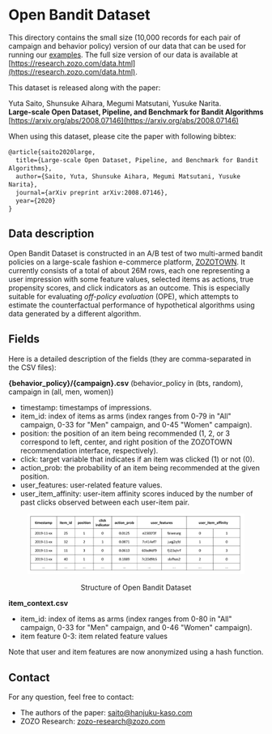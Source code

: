 # Open Bandit Dataset

This directory contains the small size (10,000 records for each pair of campaign and behavior policy) version of our data that can be used for running our [examples](https://github.com/st-tech/zr-obp/tree/master/examples/examples_with_obd).
The full size version of our data is available at [https://research.zozo.com/data.html](https://research.zozo.com/data.html).


This dataset is released along with the paper:

Yuta Saito, Shunsuke Aihara, Megumi Matsutani, Yusuke Narita. <br>
**Large-scale Open Dataset, Pipeline, and Benchmark for Bandit Algorithms** <br>
[https://arxiv.org/abs/2008.07146](https://arxiv.org/abs/2008.07146)

When using this dataset, please cite the paper with following bibtex:
```
@article{saito2020large,
  title={Large-scale Open Dataset, Pipeline, and Benchmark for Bandit Algorithms},
  author={Saito, Yuta, Shunsuke Aihara, Megumi Matsutani, Yusuke Narita},
  journal={arXiv preprint arXiv:2008.07146},
  year={2020}
}
```

## Data description
Open Bandit Dataset is constructed in an A/B test of two multi-armed bandit policies on a large-scale fashion e-commerce platform, [ZOZOTOWN](https://zozo.jp/).
It currently consists of a total of about 26M rows, each one representing a user impression with some feature values, selected items as actions, true propensity scores, and click indicators as an outcome.
This is especially suitable for evaluating *off-policy evaluation* (OPE), which attempts to estimate the counterfactual performance of hypothetical algorithms using data generated by a different algorithm.


## Fields
Here is a detailed description of the fields (they are comma-separated in the CSV files):

**{behavior_policy}/{campaign}.csv** (behavior_policy in (bts, random), campaign in (all, men, women))
- timestamp: timestamps of impressions.
- item_id: index of items as arms (index ranges from 0-79 in "All" campaign, 0-33 for "Men" campaign, and 0-45 "Women" campaign).
- position: the position of an item being recommended (1, 2, or 3 correspond to left, center, and right position of the ZOZOTOWN recommendation interface, respectively).
- click: target variable that indicates if an item was clicked (1) or not (0).
- action_prob: the probability of an item being recommended at the given position.
- user_features: user-related feature values.
- user_item_affinity: user-item affinity scores induced by the number of past clicks observed between each user-item pair.

<p align="center">
  <img width="85%" src="../images/dataset.png" />
  <figcaption>
  <p align="center">
    Structure of Open Bandit Dataset
  </p>
  </figcaption>
</p>

**item_context.csv**
- item_id: index of items as arms (index ranges from 0-80 in "All" campaign, 0-33 for "Men" campaign, and 0-46 "Women" campaign).
- item feature 0-3: item related feature values


Note that user and item features are now anonymized using a hash function.

## Contact
For any question, feel free to contact:

- The authors of the paper: saito@hanjuku-kaso.com
- ZOZO Research: zozo-research@zozo.com
